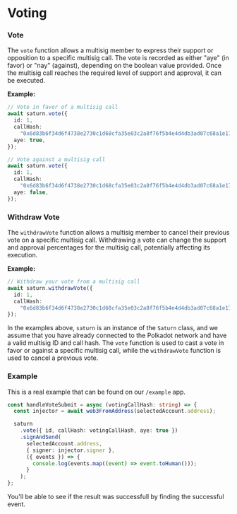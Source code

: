 # Voting

### Vote

The `vote` function allows a multisig member to express their support or opposition to a specific multisig call. The vote is recorded as either "aye" (in favor) or "nay" (against), depending on the boolean value provided. Once the multisig call reaches the required level of support and approval, it can be executed.

**Example:**

```typescript
// Vote in favor of a multisig call
await saturn.vote({
  id: 1,
  callHash:
    "0x6d83b6f34d6f4738e2730c1d68cfa35e03c2a8f76f5b4e4d4db3ad07c68a1e17",
  aye: true,
});

// Vote against a multisig call
await saturn.vote({
  id: 1,
  callHash:
    "0x6d83b6f34d6f4738e2730c1d68cfa35e03c2a8f76f5b4e4d4db3ad07c68a1e17",
  aye: false,
});
```

### Withdraw Vote

The `withdrawVote` function allows a multisig member to cancel their previous vote on a specific multisig call. Withdrawing a vote can change the support and approval percentages for the multisig call, potentially affecting its execution.

**Example:**

```typescript
// Withdraw your vote from a multisig call
await saturn.withdrawVote({
  id: 1,
  callHash:
    "0x6d83b6f34d6f4738e2730c1d68cfa35e03c2a8f76f5b4e4d4db3ad07c68a1e17",
});
```

In the examples above, `saturn` is an instance of the `Saturn` class, and we assume that you have already connected to the Polkadot network and have a valid multisig ID and call hash. The `vote` function is used to cast a vote in favor or against a specific multisig call, while the `withdrawVote` function is used to cancel a previous vote.

### Example

This is a real example that can be found on our `/example` app.

```typescript
const handleVoteSubmit = async (votingCallHash: string) => {
  const injector = await web3FromAddress(selectedAccount.address);

  saturn
    .vote({ id, callHash: votingCallHash, aye: true })
    .signAndSend(
      selectedAccount.address,
      { signer: injector.signer },
      ({ events }) => {
        console.log(events.map((event) => event.toHuman()));
      }
    );
};
```

You'll be able to see if the result was successfull by finding the successful event.
